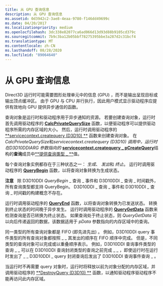 ```yaml
---
title: 从 GPU 查询信息
description: 从 GPU 查询信息
ms.assetid: 0d3942c2-3ae8-4eaa-9780-f146dd49699c
ms.date: 04/20/2017
ms.localizationpriority: medium
ms.openlocfilehash: 3dc338e82077ca6ad066d13d93d88b9105cd379c
ms.sourcegitcommit: 7b9c3ba12b05bbf78275395bbe3a287d2c31bcf4
ms.translationtype: MT
ms.contentlocale: zh-CN
ms.lasthandoff: 08/28/2020
ms.locfileid: "89064640"
---
```

# <a name="querying-for-information-from-the-gpu"></a>从 GPU 查询信息


Direct3D 运行时可能需要图形处理单元中的信息 (GPU) ，而不是输出呈现目标或输出顶点缓冲区。 由于 GPU 与 CPU 并行执行，因此用户模式显示驱动程序应提供有效地向 GPU 提供异步通信的函数。

查询对象是运行时和驱动程序用于异步通知的资源。 若要创建查询对象，运行时首先调用驱动程序的 [**CalcPrivateQuerySize**](/windows-hardware/drivers/ddi/d3d10umddi/nc-d3d10umddi-pfnd3d10ddi_calcprivatequerysize) 函数，以便驱动程序可以提供驱动程序所需的内存区域的大小。 然后，运行时调用驱动程序的 [**servicecontext.createquery (D3D10) **](/windows-hardware/drivers/ddi/d3d10umddi/nc-d3d10umddi-pfnd3d10ddi_createquery) 函数来创建查询对象。 在*CalcPrivateQuerySize*和*servicecontext.createquery (D3D10) *调用中，运行时在*D3D10DDIARG 参数指向的* [**servicecontext.createquery \_ pCreateQuery**](/windows-hardware/drivers/ddi/d3d10umddi/ns-d3d10umddi-d3d10ddiarg_createquery)结构的**查询**成员中[**提供查询类型 \_ **](/windows-hardware/drivers/ddi/d3d10umddi/ne-d3d10umddi-d3d10ddi_query)值。

每个查询对象实例都存在于三种状态之一： *生成*、 *发出*和 *终止*。 运行时调用驱动程序的 [**QueryBegin**](/windows-hardware/drivers/ddi/d3d10umddi/nc-d3d10umddi-pfnd3d10ddi_querybegin) 函数，以将查询对象转换为生成状态。

**注意**   除 D3D10DDI *QueryBegin* \_ 查询 \_ 事件和 D3D10DDI \_ 查询 \_ 时间戳外，所有查询类型都支持 QueryBegin。 D3D10DDI \_ 查询 \_ 事件和 D3D10DDI \_ 查询 \_ 时间戳的构建概念不存在。

 

运行时调用驱动程序的 [**QueryEnd**](/windows-hardware/drivers/ddi/d3d10umddi/nc-d3d10umddi-pfnd3d10ddi_queryend) 函数，以将查询对象转换为已发送状态。 转换到终止状态的时间晚于异步发生。 运行时调用驱动程序的 [**QueryGetData**](/windows-hardware/drivers/ddi/d3d10umddi/nc-d3d10umddi-pfnd3d10ddi_querygetdata) 函数来检测查询是否已转换为终止状态。 如果查询处于终止状态，则 *QueryGetData* 可以向后传递返回的数据，该数据适用于 *pData* 参数指向的内存区域中的查询。

同一类型的所有查询对象都是 FIFO (即先进先出) 。 例如，D3D10DDI query 事件类型的所有查询对象都按照 \_ \_ 其发出的顺序在 FIFO 顺序中完成。 但是，不同类型的查询对象可以完成或以重叠顺序表示。 例如，D3D10DDI 查询事件类型的查询 \_ \_ 可以在 D3D10DDI 查询封闭类型的查询之前完成 \_ \_ ，即使运行时在运行时发出了 \_ \_ D3D10DDI \_ query 封闭查询后发出了 D3D10DDI 查询事件查询 \_ 。

当运行时不再需要 query 对象时，运行时将释放以前为对象分配的内存区域，并调用驱动程序的 [**DestroyQuery (D3D10) **](/windows-hardware/drivers/ddi/d3d10umddi/nc-d3d10umddi-pfnd3d10ddi_destroyquery) 函数，以通知驱动程序驱动程序不能再访问此内存区域。

 

